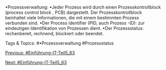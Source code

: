 •Prozessverwaltung:
•Jeder Prozess wird durch einen Prozesskontrollblock (process control block , PCB) dargestellt. Der 
Prozesskontrollblock beinhaltet viele Informationen, die mit einem bestimmten Prozess verbunden sind. 
•Der Process identifier (PID, auch Prozess -ID): zur eindeutigen Identifikation von Prozessen dient. 
•Der Prozessstatus: rechenbereit, rechnend, blockiert oder beendet.

   Tags & Topics:
   #•Prozessverwaltung
   #Prozessstatus

[Previous: #Einführung-IT-Teil5_63](Einführung-IT-Teil5_63.md)

[Next: #Einführung-IT-Teil5_63](Einführung-IT-Teil5_63.md)